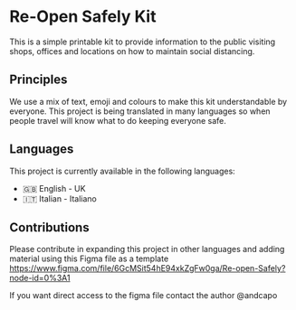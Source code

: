# Re-Open Safely Kit
This is a simple printable kit to provide information to the public visiting shops, offices and locations on how to maintain social distancing.

## Principles
We use a mix of text, emoji and colours to make this kit understandable by everyone. This project is being translated in many languages so when people travel will know what to do keeping everyone safe.

## Languages
This project is currently available in the following languages: 

* 🇬🇧 English - UK
* 🇮🇹 Italian - Italiano

## Contributions
Please contribute in expanding this project in other languages and adding material using this Figma file as a template
https://www.figma.com/file/6GcMSit54hE94xkZgFw0ga/Re-open-Safely?node-id=0%3A1

If you want direct access to the figma file contact the author @andcapo
